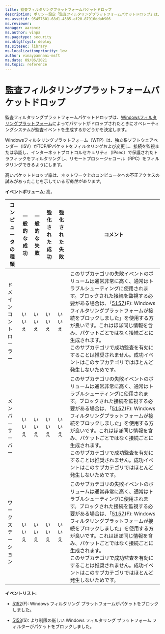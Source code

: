 ```yaml
---
title: 監査フィルタリングプラットフォームパケットドロップ
description: ポリシー設定「監査フィルタリングプラットフォームパケットドロップ」は、Windowsフィルタリングプラットフォームによってパケットがドロップされたときに監査イベントが生成されるかどうかを決定します。
ms.assetid: 95457601-68d1-4385-af20-87916ddab906
ms.reviewer: 
manager: aaroncz
ms.author: vinpa
ms.pagetype: security
ms.mktglfcycl: deploy
ms.sitesec: library
ms.localizationpriority: low
author: vinaypamnani-msft
ms.date: 09/06/2021
ms.topic: reference
---
```


# 監査フィルタリングプラットフォームパケットドロップ

監査フィルタリングプラットフォームパケットドロップは、[Windowsフィルタリングプラットフォーム](/windows/win32/fwp/windows-filtering-platform-start-page)によってパケットがドロップされたときにオペレーティングシステムが監査イベントを生成するかどうかを決定します。

Windowsフィルタリングプラットフォーム（WFP）は、独立系ソフトウェアベンダー（ISV）がTCP/IPパケットをフィルタリングおよび変更し、接続を監視または承認し、インターネットプロトコルセキュリティ（IPsec）で保護されたトラフィックをフィルタリングし、リモートプロシージャコール（RPC）をフィルタリングできるようにします。

高いパケットドロップ率は、ネットワーク上のコンピュータへの不正アクセスの試みがあったことを示している*可能性があります*。

**イベントボリューム**: 高。

| コンピュータの種類 | 一般的な成功 | 一般的な失敗 | 強化された成功 | 強化された失敗 | コメント                                                                                                                                                                                                                                                                                                                                                                                                                                                                                       |
|-------------------|-----------------|-----------------|------------------|------------------|------------------------------------------------------------------------------------------------------------------------------------------------------------------------------------------------------------------------------------------------------------------------------------------------------------------------------------------------------------------------------------------------------------------------------------------------------------------------------------------------|
| ドメインコントローラー | いいえ              | いいえ              | いいえ               | いいえ               | このサブカテゴリの失敗イベントのボリュームは通常非常に高く、通常はトラブルシューティングに使用されます。ブロックされた接続を監視する必要がある場合は、「[5157](event-5157.md)(F): Windowsフィルタリングプラットフォームが接続をブロックしました」を使用する方が良いです。これはほぼ同じ情報を含み、パケットごとではなく接続ごとに生成されます。<br>このサブカテゴリで成功監査を有効にすることは推奨されません。成功イベントはこのサブカテゴリではほとんど発生しないためです。 |
| メンバーサーバー     | いいえ              | いいえ              | いいえ               | いいえ               | このサブカテゴリの失敗イベントのボリュームは通常非常に高く、通常はトラブルシューティングに使用されます。ブロックされた接続を監視する必要がある場合は、「[5157](event-5157.md)(F): Windowsフィルタリングプラットフォームが接続をブロックしました」を使用する方が良いです。これはほぼ同じ情報を含み、パケットごとではなく接続ごとに生成されます。<br>このサブカテゴリで成功監査を有効にすることは推奨されません。成功イベントはこのサブカテゴリではほとんど発生しないためです。 |
| ワークステーション       | いいえ              | いいえ              | いいえ               | いいえ               | このサブカテゴリの失敗イベントのボリュームは通常非常に高く、通常はトラブルシューティングに使用されます。ブロックされた接続を監視する必要がある場合は、「[5157](event-5157.md)(F): Windowsフィルタリングプラットフォームが接続をブロックしました」を使用する方が良いです。これはほぼ同じ情報を含み、パケットごとではなく接続ごとに生成されます。<br>このサブカテゴリで成功監査を有効にすることは推奨されません。成功イベントはこのサブカテゴリではほとんど発生しないためです。 |

**イベントリスト:**

-   [5152](event-5152.md)(F): Windows フィルタリング プラットフォームがパケットをブロックしました。

-   [5153](event-5153.md)(S): より制限の厳しい Windows フィルタリング プラットフォーム フィルターがパケットをブロックしました。
